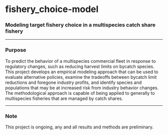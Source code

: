 # fishery_choice-model
### Modeling target fishery choice in a multispecies catch share fishery
***
### Purpose
To predict the behavior of a multispecies commercial fleet in response to regulatory changes, such as reducing harvest limits on bycatch species.  This project develops an empirical modeling approach that can be used to evaluate alternative policies, examine the tradeoffs between bycatch limit reductions and foregone industry profits, and identify species and populations that may be at increased risk from industry behavior changes. The methodological approach is capable of being applied to generally to multispecies fisheries that are managed by catch shares. 
***

### Note
This project is ongoing, any and all results and methods are preliminary.
